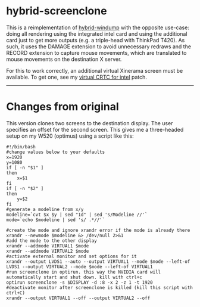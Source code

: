 # hybrid-screenclone

This is a reimplementation of [hybrid-windump][hybrid-windump] with the
opposite use-case: doing all rendering using the integrated intel card and
using the additional card just to get more outputs (e.g. a triple-head with
ThinkPad T420). As such, it uses the DAMAGE extension to avoid unnecessary
redraws and the RECORD extension to capture mouse movements, which are
translated to mouse movements on the destination X server.

For this to work correctly, an additional virtual Xinerama screen must be
available. To get one, see my [virtual CRTC for intel][patch] patch.

[hybrid-windump]: https://github.com/harp1n/hybrid-windump
[patch]: https://github.com/liskin/patches/blob/master/hacks/xserver-xorg-video-intel-2.18.0_virtual_crtc.patch

---------------------------

# Changes from original

This version clones two screens to the destination display. The user specifies
an offset for the second screen. This gives me a three-headed setup on my
W520 (optimus) using a script like this:

	#!/bin/bash
	#change values below to your defaults
	x=1920
	y=1080
	if [ -n "$1" ]
	then
		x=$1
	fi
	if [ -n "$2" ]
	then
		y=$2
	fi
	#generate a modeline from x/y
	modeline=`cvt $x $y | sed "1d" | sed 's/Modeline //'`
	mode=`echo $modeline | sed 's/ .*//'`

	#create the mode and ignore xrandr error if the mode is already there
	xrandr --newmode $modeline &> /dev/null 2>&1
	#add the mode to the other display
	xrandr --addmode VIRTUAL1 $mode
	xrandr --addmode VIRTUAL2 $mode
	#activate external monitor and set options for it
	xrandr --output LVDS1 --auto --output VIRTUAL1 --mode $mode --left-of LVDS1 --output VIRTUAL2 --mode $mode --left-of VIRTUAL1
	#run screenclone in optirun. this way the NVIDIA card will automatically start and shut down. kill with ctrl+c
	optirun screenclone -s $DISPLAY -d :8 -x 2 -z 1 -t 1920
	#deactivate monitor after screenclone is killed (kill this script with ctrl+C)
	xrandr --output VIRTUAL1 --off --output VIRTUAL2 --off
